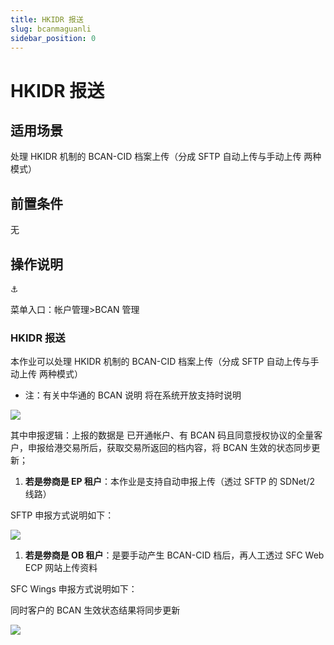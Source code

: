 ```yaml
---
title: HKIDR 报送
slug: bcanmaguanli
sidebar_position: 0
---
```



# HKIDR 报送

## 适用场景

处理 HKIDR 机制的 BCAN-CID 档案上传（分成 SFTP 自动上传与手动上传 两种模式）

## 前置条件

无

## 操作说明

<div class="callout callout-bg-6 callout-border-6">
<div class='callout-emoji'>⚓</div>
<p>菜单入口：帐户管理&gt;BCAN 管理</p>
</div>

### HKIDR 报送

本作业可以处理 HKIDR 机制的 BCAN-CID 档案上传（分成 SFTP 自动上传与手动上传 两种模式）

- 注：有关中华通的 BCAN 说明 将在系统开放支持时说明

<img src="/assets/BYcPbsqrgohUafxOwtscJK1enYe.png" src-width="1280" src-height="586" align="center"/>

其中申报逻辑：上报的数据是 已开通帐户、有 BCAN 码且同意授权协议的全量客户，申报给港交易所后，获取交易所返回的档内容，将 BCAN 生效的状态同步更新；

1. **若是劵商是 EP 租户**：本作业是支持自动申报上传（透过 SFTP 的 SDNet/2 线路）

SFTP 申报方式说明如下：

<img src="/assets/FyiOb1BuPoldCzxSpA9cL40NnBf.png" src-width="3250" src-height="1542" align="center"/>

1. **若是劵商是 OB 租户**：是要手动产生 BCAN-CID 档后，再人工透过 SFC Web ECP 网站上传资料

SFC Wings 申报方式说明如下：

 同时客户的 BCAN 生效状态结果将同步更新

<img src="/assets/MiV2b5v8doYLUPxRcWlclM9MnOf.png" src-width="3218" src-height="1228" align="center"/>

### 

